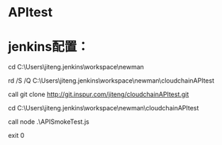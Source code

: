 # APItest
# jenkins配置：
cd C:\Users\jiteng\.jenkins\workspace\newman

rd /S /Q C:\Users\jiteng\.jenkins\workspace\newman\cloudchainAPItest

call git clone http://git.inspur.com/jiteng/cloudchainAPItest.git

cd C:\Users\jiteng\.jenkins\workspace\newman\cloudchainAPItest

call node .\APISmokeTest.js

exit 0
